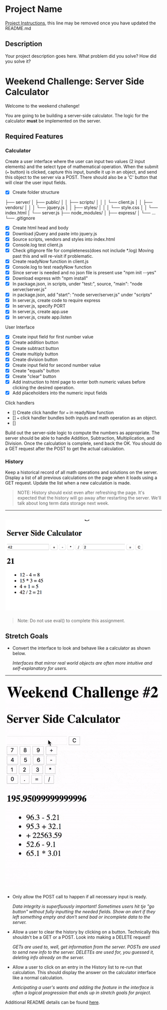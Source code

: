 # Project Name

[Project Instructions](./INSTRUCTIONS.md), this line may be removed once you have updated the README.md

## Description

Your project description goes here. What problem did you solve? How did you solve it?

# Weekend Challenge: Server Side Calculator

Welcome to the weekend challenge!

You are going to be building a server-side calculator. The logic for the calculator **must** be implemented on the server. 

## Required Features

### Calculator

Create a user interface where the user can input two values (2 input elements) and the select type of mathematical operation. When the submit (`=` button) is clicked, capture this input, bundle it up in an object, and send this object to the server via a POST. There should also be a 'C' button that will clear the user input fields.

- [x] Create folder structure 

├── server/
│   ├── public/
│   │   ├── scripts/
│   │   │   └── client.js
│   │   ├── vendors/
│   │   │   └── jquery.js
│   │   ├── styles/
│   │   │   └── style.css
│   │   └── index.html
│   └── server.js
├── node_modules/
│   ├── express/
│   └── ...
└── .gitignore

- [x] Create html head and body
- [x] Download jQuery and paste into jquery.js
- [x] Source scripts, vendors and styles into index.html
- [x] Console.log test client.js
- [x] Check gitignore file for completeness(does not include *.log) Moving past this and will re-visit if problematic.
- [x] Create readyNow function in client.js
- [x] Console.log to test readyNow function
- [x] Since server is needed and no json file is present use "npm init --yes"
- [x] Download express with "npm install"
- [x] In package.json, in scripts, under "test:", source, "main": "node server/server.js"
- [x] in package.json, add "start": "node server/server.js" under "scripts"
- [x] In server.js, create code to require express
- [x] In server.js, specify PORT
- [x] In server.js, create app.use 
- [x] In server.js, create app.listen

User Interface
- [x] Create input field for first number value
- [x] Create addition button
- [x] Create subtract button
- [x] Create multiply button
- [x] Create division button
- [x] Create input field for second number value
- [x] Create "equals" button
- [x] Create "clear" button
- [x] Add instruction to html page to enter both numeric values before clicking the desired operation. 
- [x] Add placeholders into the numeric input fields

Click handlers
- [] Create click handler for `=` in readyNow function
- [] `=` click handler bundles both inputs and math operation as an object.
- [] 








Build out the server-side logic to compute the numbers as appropriate. The server should be able to handle Addition, Subtraction, Multiplication, and Division. Once the calculation is complete, send back the OK. You should do a GET request after the POST to get the actual calculation.

### History

Keep a historical record of all math operations and solutions on the server. Display a list of all previous calculations on the page when it loads using a GET request. Update the list when a new calculation is made.

> NOTE: History should exist even after refreshing the page. It's expected that the history will go away after restarting the server. We'll talk about long term data storage next week.

---
![base mode interface](images/baseMode.png)
---

> Note: Do not use eval() to complete this assignment.

## Stretch Goals

- Convert the interface to look and behave like a calculator as shown below.

  *Interfaces that mirror real world objects are often more intuitive and self-explanatory for users.*

---
![calculator interface](images/stretchGoal_interface.gif)
---

- Only allow the POST call to happen if all necessary input is ready.

  *Data integrity is superfluously important! Sometimes users hit tje "go button" without fully inputting the needed fields. Show an alert if they left something empty and don't send bad or incomplete data to the server.*

- Allow a user to clear the history by clicking on a button. Technically this shouldn't be a GET or a POST. Look into making a DELETE request!

  *GETs are used to, well, get information from the server. POSTs are used to send new info to the server. DELETEs are used for, you guessed it, deleting info already on the server.*

- Allow a user to click on an entry in the History list to re-run that calculation. This should display the answer on the calculator interface like a normal calculation.

  *Anticipating a user's wants and adding the feature in the interface is often a logical progression that ends up in stretch goals for project.*



Additional README details can be found [here](https://github.com/PrimeAcademy/readme-template/blob/master/README.md).
